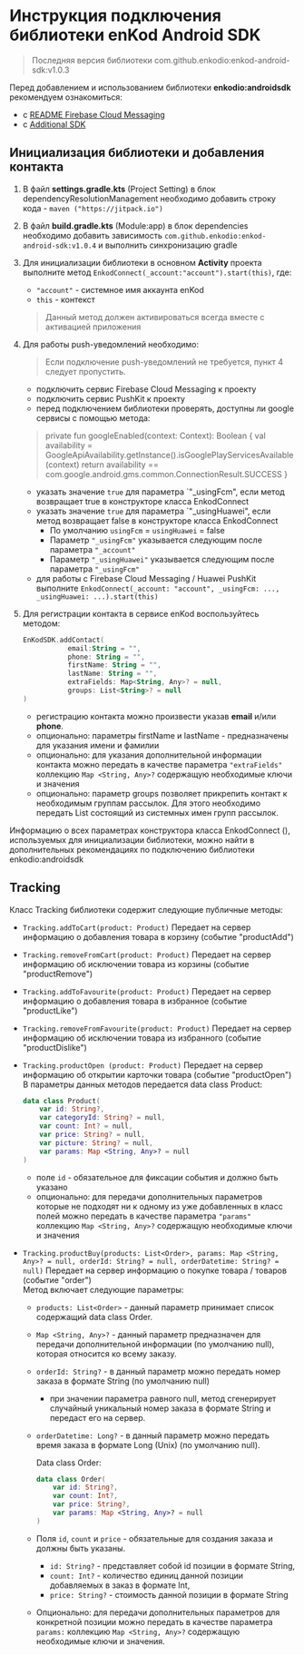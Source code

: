 ﻿# Инструкция подключения библиотеки enKod Android SDK

 > Последняя версия библиотеки com.github.enkodio:enkod-android-sdk:v1.0.3

Перед добавлением и использованием библиотеки **enkodio:androidsdk** рекомендуем ознакомиться:

- с [README Firebase Cloud Messaging](<README Firebase Cloud Messaging.md>)
- с [Additional SDK](<Additional SDK.md>)

## Инициализация библиотеки и добавления контакта

1. В файл **settings.gradle.kts** (Project Setting) в блок dependencyResolutionManagement необходимо добавить строку кода  -  `maven ("https://jitpack.io")`

2. В файл **build.gradle.kts** (Module:app) в блок dependencies необходимо добавить зависимость `com.github.enkodio:enkod-android-sdk:v1.0.4` и выполнить синхронизацию gradle

3. Для инициализации библиотеки в основном **Activity** проекта выполните метод `EnkodConnect(_account:"account").start(this)`, где:

   - `"account"` - системное имя аккаунта enKod
   - `this` - контекст

    > Данный метод должен активироваться всегда вместе с активацией приложения

4. Для работы push-уведомлений необходимо:

    > Если подключение push-уведомлений не требуется, пункт 4 следует пропустить.

   - подключить сервис Firebase Cloud Messaging к проекту
   - подключить сервис PushKit к проекту
   - перед подключением библиотеки проверять, доступны ли google сервисы с помощью метода:

   >private fun googleEnabled(context: Context): Boolean {
   val availability = GoogleApiAvailability.getInstance().isGooglePlayServicesAvailable(context)
   return availability == com.google.android.gms.common.ConnectionResult.SUCCESS
   }

   - указать значение `true` для параметра `"_usingFcm", если метод возвращает true в конструкторе класса EnkodConnect
   - указать значение `true` для параметра `"_usingHuawei", если метод возвращает false в конструкторе класса EnkodConnect
     - По умолчанию `usingFcm` = `usingHuawei` = false
     - Параметр `"_usingFcm"` указывается следующим после параметра `"_account"`
     - Параметр `"_usingHuawei"` указывается следующим после параметра `"_usingFcm"`
   - для работы с Firebase Cloud Messaging / Huawei PushKit выполните `EnkodConnect(_account: "account", _usingFcm: ..., _usingHuawei: ...).start(this)`
  
5. Для регистрации контакта в сервисе enKod воспользуйтесь методом: 
   ```kotlin
   EnKodSDK.addContact(
              email:String = "",
              phone: String = "", 
              firstName: String = "", 
              lastName: String = "", 
              extraFields: Map<String, Any>? = null,
              groups: List<String>? = null
   )
   ```
   - регистрацию контакта можно произвести указав **email** и/или **phone**.
   - опционально: параметры firstName и lastName - предназначены для указания имени и фамилии
   - опционально: для указания дополнительной информации контакта можно передать в качестве параметра `"extraFields"` коллекцию `Map <String, Any>?` содержащую необходимые ключи и значения
   - опционально: параметр groups позволяет прикрепить контакт к необходимым группам рассылок. Для этого необходимо передать List<String> состоящий из системных имен групп рассылок.

Информацию о всех параметрах конструктора класса EnkodConnect (), используемых для инициализации библиотеки, можно найти в дополнительных рекомендациях по подключению библиотеки enkodio:androidsdk

## Tracking

Класс Tracking библиотеки содержит следующие публичные методы:

- `Tracking.addToCart(product: Product)` Передает на сервер информацию о добавления товара в корзину (событие "productAdd")
- `Tracking.removeFromCart(product: Product)` Передает на сервер информацию об исключении товара из корзины (событие "productRemove")
- `Tracking.addToFavourite(product: Product)` Передает на сервер информацию о добавления товара в избранное (событие "productLike")
- `Tracking.removeFromFavourite(product: Product)` Передает на сервер информацию об исключении товара из избранного (событие "productDislike")
- `Tracking.productOpen (product: Product)` Передает на сервер информацию об открытии карточки товара (событие "productOpen")\
В параметры данных методов передается data class Product:

    ```kotlin
    data class Product(
        var id: String?,
        var categoryId: String? = null,
        var count: Int? = null,
        var price: String? = null,
        var picture: String? = null,
        var params: Map <String, Any>? = null
    )
    ```

  - поле `id` - обязательное для фиксации события и должно быть указано
  - опционально: для передачи дополнительных параметров которые не подходят ни к одному из уже добавленных в класс полей можно передать в качестве параметра `"params"` коллекцию `Map <String, Any>?` содержащую необходимые ключи и значения

- `Tracking.productBuy(products: List<Order>, params: Map <String, Any>? = null, orderId: String? = null, orderDatetime: String? = null)` Передает на сервер информацию о покупке товара / товаров (событие "order")\
Метод включает следующие параметры:

  - `products: List<Order>` - данный параметр принимает список содержащий data class Order.
  - `Map <String, Any>?` - данный параметр предназначен для передачи дополнительной информации (по умолчанию null), которая относится ко всему заказу.  
  - `orderId: String?` - в данный параметр можно передать номер заказа в формате String (по умолчанию null)
    - при значении параметра равного null, метод сгенерирует случайный уникальный номер заказа в формате String и передаст его на сервер.
  - `orderDatetime: Long?` - в данный параметр можно передать время заказа в формате Long (Unix) (по умолчанию null).

    Data class Order:

    ```kotlin
    data class Order(
        var id: String?,
        var count: Int?,
        var price: String?,
        var params: Map <String, Any>? = null
    )
    ```

  - Поля `id`, `count` и `price` - обязательные для создания заказа и должны быть указаны.
    - `id: String?` - представляет собой id позиции в формате String,
    - `count: Int?` - количество единиц данной позиции добавляемых в заказ в формате Int, 
    - `price: String?` - стоимость данной позиции в формате String
  - Опционально: для передачи дополнительных параметров для конкретной позиции можно передать в качестве параметра `params:`
  коллекцию `Map <String, Any>?` содержащую необходимые ключи и значения.

